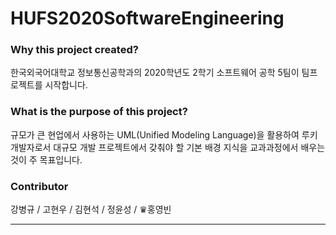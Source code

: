 # HUFS2020SoftwareEngineering

### Why this project created?
한국외국어대학교 정보통신공학과의 2020학년도 2학기 소프트웨어 공학 5팀이 팀프로젝트를 시작합니다.

### What is the purpose of this project?
규모가 큰 현업에서 사용하는 UML(Unified Modeling Language)을 활용하여 루키 개발자로서 대규모 개발 프로젝트에서 갖춰야 할 기본 배경 지식을 교과과정에서 배우는 것이 주 목표입니다.

### Contributor
강병규 / 고현우 / 김현석 / 정윤성 / ♛홍영빈

- - -
